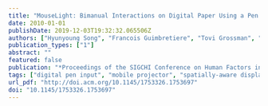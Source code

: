```yaml
---
title: "MouseLight: Bimanual Interactions on Digital Paper Using a Pen and a Spatially-aware Mobile Projector"
date: 2010-01-01
publishDate: 2019-12-03T19:32:32.065506Z
authors: ["Hyunyoung Song", "Francois Guimbretiere", "Tovi Grossman", "George Fitzmaurice"]
publication_types: ["1"]
abstract: ""
featured: false
publication: "*Proceedings of the SIGCHI Conference on Human Factors in Computing Systems*"
tags: ["digital pen input", "mobile projector", "spatially-aware display"]
url_pdf: "http://doi.acm.org/10.1145/1753326.1753697"
doi: "10.1145/1753326.1753697"
---
```


